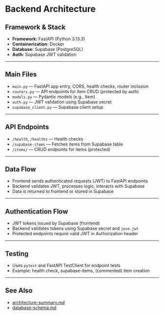 # Backend Architecture

## Framework & Stack
- **Framework:** FastAPI (Python 3.13.3)
- **Containerization:** Docker
- **Database:** Supabase (PostgreSQL)
- **Auth:** Supabase JWT validation

---

## Main Files
- `main.py` — FastAPI app entry, CORS, health checks, router inclusion
- `routers.py` — API endpoints for item CRUD (protected by auth)
- `models.py` — Pydantic models (e.g., Item)
- `auth.py` — JWT validation using Supabase secret
- `supabase_client.py` — Supabase client setup

---

## API Endpoints
- `/health`, `/healthz` — Health checks
- `/supabase-items` — Fetches items from Supabase table
- `/items/` — CRUD endpoints for items (protected)

---

## Data Flow
- Frontend sends authenticated requests (JWT) to FastAPI endpoints
- Backend validates JWT, processes logic, interacts with Supabase
- Data is returned to frontend or stored in Supabase

---

## Authentication Flow
- JWT tokens issued by Supabase (frontend)
- Backend validates tokens using Supabase secret and `jose.jwt`
- Protected endpoints require valid JWT in Authorization header

---

## Testing
- Uses `pytest` and FastAPI TestClient for endpoint tests
- Example: health check, supabase-items, (commented) item creation

---

## See Also
- [architecture-summary.md](./architecture-summary.md)
- [database-schema.md](./database-schema.md)
